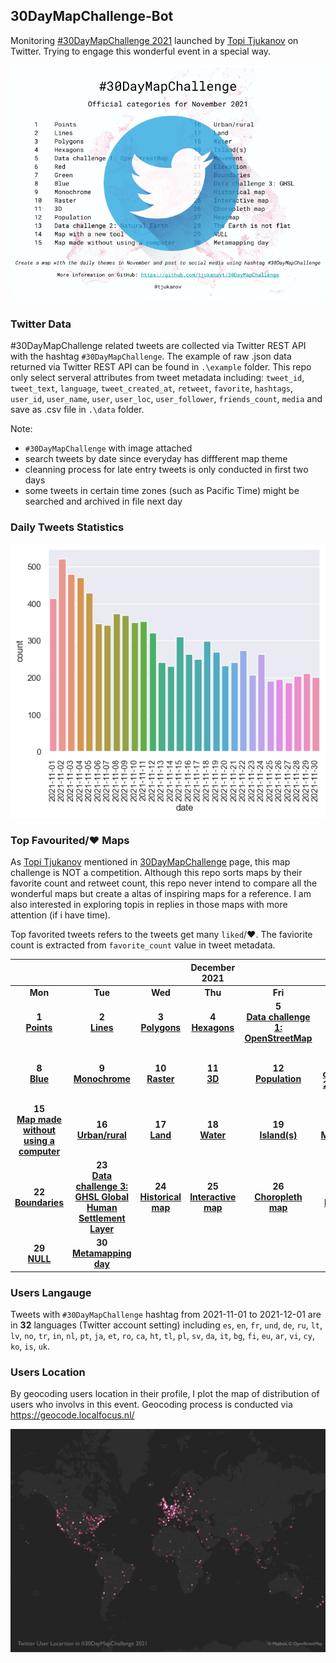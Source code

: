 ## 30DayMapChallenge-Bot
Monitoring [#30DayMapChallenge 2021](https://github.com/tjukanovt/30DayMapChallenge) launched by [Topi Tjukanov](https://twitter.com/tjukanov) on Twitter. Trying to engage this wonderful event in a special way. 

![images](./static/logo-2021.png)

### Twitter Data
#30DayMapChallenge related tweets are collected via Twitter REST API with the hashtag `#30DayMapChallenge`. The example of raw .json data returned via Twitter REST API can be found in `.\example` folder. This repo only select serveral attributes from tweet metadata including: `tweet_id`, `tweet_text`, `language`, `tweet_created_at`, `retweet`, `favorite`, `hashtags`, `user_id`, `user_name`, `user`, `user_loc`, `user_follower`, `friends_count`, `media` and save as .csv file in `.\data` folder.

Note:
-  `#30DayMapChallenge` with image attached
- search tweets by date since everyday has diffferent map theme
- cleanning process for late entry tweets is only conducted in first two days
- some tweets in certain time zones (such as Pacific Time) might be searched and archived in file next day



### Daily Tweets Statistics
![images](./static/maps_count.png)


### Top Favourited/:heart: Maps

As [Topi Tjukanov](https://twitter.com/tjukanov) mentioned in [30DayMapChallenge](https://github.com/tjukanovt/30DayMapChallenge) page, this map challenge is NOT a competition. Although this repo sorts maps by their favorite count and retweet count, this repo never intend to compare all the wonderful maps but create a altas of inspiring maps for a reference. I am also interested in exploring topis in replies in those maps with more attention (if i have time).

Top favorited tweets refers to the tweets get many `liked`/:heart:. The faviorite count is extracted from `favorite_count` value in tweet metadata. 

| |||December 2021||| |
|:---:|:---:|:---:|:---:|:---:|:---:|:---:|
| **Mon** | **Tue** | **Wed** | **Thu** | **Fri** | **Sat** | **Sun** |
| **1** <br/>**[Points](daily/day01_Points.md)**| **2** <br/>**[Lines](daily/day02_Lines.md)**   |**3** <br/>**[Polygons](daily/day03_Polygons.md)**   |**4** <br/>**[Hexagons](daily/day04_Hexagons.md)**    | **5** <br/>**[Data challenge 1: OpenStreetMap](daily/day05_Data%20challenge%201.md)**   | **6** <br/>**[Red](daily/day06_Red.md)**   | **7** <br/>**[Green](daily/day07_Green.md)**  |
| **8** <br/>**[Blue](daily/day08_Blue.md)**  | **9** <br/>**[Monochrome](daily/day09_Monochrome.md)** | **10** <br/>**[Raster](daily/day10_Raster.md)**  | **11** <br/>**[3D](daily/day11_3D.md)**  | **12** <br/>**[Population](daily/day12_Population.md)**  | **13** <br/>**[Data challenge 2: Natural Earth](daily/day13_Data%20challenge%202.md)**  | **14** <br/>**[Map with a new tool](daily/day14_Map%20with%20a%20new%20tool.md)**  |
|  **15** <br/>**[Map made without using a computer](daily/day15_Map%20made%20without%20using%20a%20computer.md)**  |  **16** <br/>**[Urban/rural](daily/day16_Urban&rural.md)**  |   **17** <br/>**[Land](daily/day17_Land.md)**   |  **18** <br/>**[Water](daily/day18_Water.md)**    |   **19** <br/>**[Island(s)](daily/day19_Island(s).md)**   |   **20** <br/> **[Movement](daily/day20_Movement.md)**  |   **21** <br/> **[Elevation](daily/day21_Elevation.md)**  |
|  **22** <br/>**[Boundaries](daily/day22_Boundaries.md)**    |   **23** <br/>**[Data challenge 3: GHSL Global Human Settlement Layer](daily/day23_Data%20challenge%203.md)**   |   **24** <br/>**[Historical map](daily/day24_Historical%20map.md)**   |   **25** <br/>**[Interactive map](daily/day25_Interactive%20map.md)**   |   **26** <br/>**[Choropleth map](daily/day26_Choropleth%20map.md)**   |   **27** <br/>**[Heatmap](daily/day27_Heatmap.md)**   |   **28** <br/>**[The Earth is not flat](daily/day28_The%20Earth%20is%20not%20flat.md)**   |  
| **29** <br/>**[NULL](daily/day29_NULL.md)**    |  **30** <br/> **[Metamapping day](daily/day30_Metamapping%20day.md)**   |     |     |     |     |     | 

### Users Langauge

Tweets with `#30DayMapChallenge` hashtag from 2021-11-01 to 2021-12-01 are in **32** languages (Twitter account setting) including `es`, `en`, `fr`, `und`, `de`, `ru`, `lt`, `lv`, `no`, `tr`, `in`, `nl`, `pt`, `ja`, `et`, `ro`, `ca`, `ht`, `tl`, `pl`, `sv`, `da`, `it`, `bg`, `fi`, `eu`, `ar`, `vi`, `cy`, `ko`, `is`, `uk`.

### Users Location
By geocoding users location in their profile, I plot the map of distribution of users who involvs in this event. Geocoding process is conducted via https://geocode.localfocus.nl/

![images](./user_loc.png)

<!-- ### Map Wall

The grid graph (87*87) includes 7569 maps. The seperated maps(resized) can be found in `.\mapwall` folder. Since the maps were automatically collected from media url in tweets' metadata, you may find a few 'noise' or duplicate images.

![images](mapwall/mapwall_white_64.jpg)


Inspiration for the repo came from [Kalle Hallden](https://www.youtube.com/channel/UCWr0mx597DnSGLFk1WfvSkQ). -->

